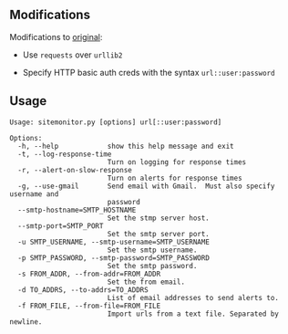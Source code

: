 ## Modifications

Modifications to [original](https://github.com/sanbornm/Site-Monitor):

* Use `requests` over `urllib2`

* Specify HTTP basic auth creds with the syntax `url::user:password`


## Usage

    Usage: sitemonitor.py [options] url[::user:password]

    Options:
      -h, --help            show this help message and exit
      -t, --log-response-time
                            Turn on logging for response times
      -r, --alert-on-slow-response
                            Turn on alerts for response times
      -g, --use-gmail       Send email with Gmail.  Must also specify username and
                            password
      --smtp-hostname=SMTP_HOSTNAME
                            Set the stmp server host.
      --smtp-port=SMTP_PORT
                            Set the smtp server port.
      -u SMTP_USERNAME, --smtp-username=SMTP_USERNAME
                            Set the smtp username.
      -p SMTP_PASSWORD, --smtp-password=SMTP_PASSWORD
                            Set the smtp password.
      -s FROM_ADDR, --from-addr=FROM_ADDR
                            Set the from email.
      -d TO_ADDRS, --to-addrs=TO_ADDRS
                            List of email addresses to send alerts to.
      -f FROM_FILE, --from-file=FROM_FILE
                            Import urls from a text file. Separated by newline.

